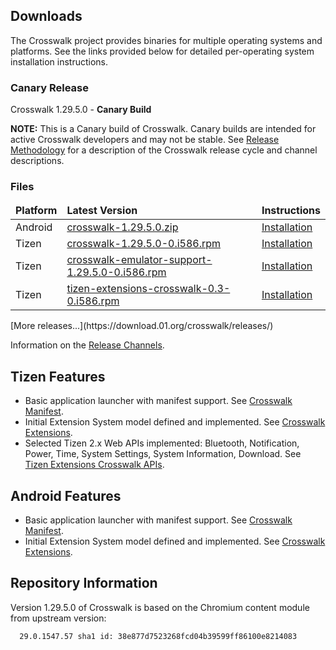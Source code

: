 ## Downloads

The Crosswalk project provides binaries for multiple operating systems and platforms. See the links provided below for detailed per-operating system installation instructions.

### Canary Release

Crosswalk 1.29.5.0 - **Canary Build**

**NOTE:**
This is a Canary build of Crosswalk. Canary builds are intended for active Crosswalk developers and may not be stable. See [Release Methodology](#wiki/Release-methodology) for a description of the Crosswalk release cycle and channel descriptions.

### Files
<table width=100%>
<thead style='font-weight:bold'><tr><td>Platform</td><td>Latest Version</td><td>Instructions</td></tr></thead>
<tbody>
<tr><td>Android</td><td><a href='https://download.01.org/crosswalk/releases/android/canary/crosswalk-1.29.5.0.zip'>crosswalk-1.29.5.0.zip</a></td>
<td><a href='#documentation/installing_crosswalk/android'>Installation</td></tr>
<tr><td>Tizen</td><td><a href='https://download.01.org/crosswalk/releases/tizen/canary/crosswalk-1.29.5.0-0.i586.rpm'>crosswalk-1.29.5.0-0.i586.rpm</a></td><td><a href='#documentation/installing_crosswalk/tizen'>Installation</td></tr></tr>
<tr><td>Tizen</td><td><a href='https://download.01.org/crosswalk/releases/tizen/canary/crosswalk-emulator-support-1.29.5.0-0.i586.rpm'>crosswalk-emulator-support-1.29.5.0-0.i586.rpm</a></td><td><a href='#documentation/installing_crosswalk/tizen'>Installation</td></tr></tr>
<tr><td>Tizen</td><td><a href='https://download.01.org/crosswalk/releases/tizen/canary/tizen-extensions-crosswalk-0.3-0.i586.rpm'>tizen-extensions-crosswalk-0.3-0.i586.rpm</a></td><td><a href='#documentation/installing_crosswalk/tizen'>Installation</td></tr></tr>
</tbody>
</table>
[More releases...](https://download.01.org/crosswalk/releases/)

Information on the [Release Channels](#wiki/Release-methodology).

## Tizen Features
* Basic application launcher with manifest support. See [Crosswalk Manifest](#wiki/Crosswalk-manifest).
* Initial Extension System model defined and implemented. See [Crosswalk Extensions](#wiki/Crosswalk-extensions).
* Selected Tizen 2.x Web APIs implemented: Bluetooth, Notification, 
Power, Time, System Settings, System Information, Download. See 
[Tizen Extensions Crosswalk APIs](https://github.com/crosswalk-project/tizen-extensions-crosswalk/wiki/APIs).

## Android Features
* Basic application launcher with manifest support. See [Crosswalk Manifest](#wiki/Crosswalk-manifest).
* Initial Extension System model defined and implemented. See [Crosswalk Extensions](#wiki/Crosswalk-extensions).

## Repository Information
Version 1.29.5.0 of Crosswalk is based on the Chromium content module from
upstream version:
```
  29.0.1547.57 sha1 id: 38e877d7523268fcd04b39599ff86100e8214083
```
